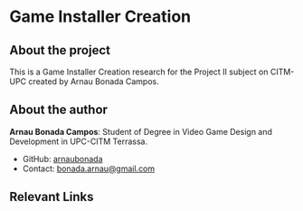 # Game Installer Creation

## About the project
This is a Game Installer Creation research for the Project II subject on CITM-UPC created by Arnau Bonada Campos.

## About the author
**Arnau Bonada Campos**: Student of Degree in Video Game Design and Development in UPC-CITM Terrassa.
- GitHub: [arnaubonada](https://github.com/arnaubonada)
- Contact: bonada.arnau@gmail.com

## Relevant Links
